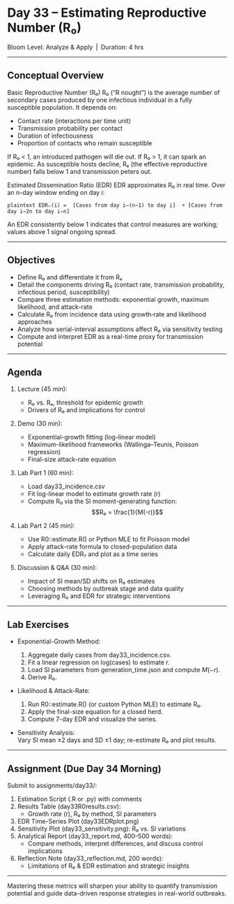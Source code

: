 # **Day 33 – Estimating Reproductive Number (R₀)**

Bloom Level: Analyze & Apply | Duration: 4 hrs  

---

## Conceptual Overview

Basic Reproductive Number (R₀)
R₀ (“R nought”) is the average number of secondary cases produced by one infectious individual in a fully susceptible population. It depends on:  
- Contact rate (interactions per time unit)  
- Transmission probability per contact  
- Duration of infectiousness  
- Proportion of contacts who remain susceptible  

If R₀ < 1, an introduced pathogen will die out. If R₀ > 1, it can spark an epidemic. As susceptible hosts decline, Rₑ (the effective reproductive number) falls below 1 and transmission peters out.  

Estimated Dissemination Ratio (EDR)
EDR approximates R₀ in real time. Over an n-day window ending on day i:  

`plaintext
EDRₙ(i) = 
  [Cases from day i−(n−1) to day i] 
  ÷ [Cases from day i−2n to day i−n]
`  

An EDR consistently below 1 indicates that control measures are working; values above 1 signal ongoing spread.  

---

## Objectives

- Define R₀ and differentiate it from Rₑ  
- Detail the components driving R₀ (contact rate, transmission probability, infectious period, susceptibility)  
- Compare three estimation methods: exponential growth, maximum likelihood, and attack-rate  
- Calculate R₀ from incidence data using growth‐rate and likelihood approaches  
- Analyze how serial-interval assumptions affect R₀ via sensitivity testing  
- Compute and interpret EDR as a real-time proxy for transmission potential  

---

## Agenda

1. Lecture (45 min):  
   - R₀ vs. Rₑ, threshold for epidemic growth  
   - Drivers of R₀ and implications for control  

2. Demo (30 min):  
   - Exponential-growth fitting (log-linear model)  
   - Maximum-likelihood frameworks (Wallinga–Teunis, Poisson regression)  
   - Final-size attack-rate equation  

3. Lab Part 1 (60 min):  
   - Load day33_incidence.csv  
   - Fit log-linear model to estimate growth rate (r)  
   - Compute R₀ via the SI moment-generating function:  
     $$R₀ = \frac{1}{M(-r)}$$  

4. Lab Part 2 (45 min):  
   - Use R0::estimate.R() or Python MLE to fit Poisson model  
   - Apply attack-rate formula to closed-population data  
   - Calculate daily EDR₇ and plot as a time series  

5. Discussion & Q&A (30 min):  
   - Impact of SI mean/SD shifts on R₀ estimates  
   - Choosing methods by outbreak stage and data quality  
   - Leveraging R₀ and EDR for strategic interventions  

---

## Lab Exercises

- Exponential-Growth Method:  
  1. Aggregate daily cases from day33_incidence.csv.  
  2. Fit a linear regression on log(cases) to estimate r.  
  3. Load SI parameters from generation_time.json and compute $M(-r)$.  
  4. Derive R₀.  

- Likelihood & Attack-Rate:  
  1. Run R0::estimate.R() (or custom Python MLE) to estimate R₀.  
  2. Apply the final-size equation for a closed herd.  
  3. Compute 7-day EDR and visualize the series.  

- Sensitivity Analysis:  
  Vary SI mean ±2 days and SD ±1 day; re-estimate R₀ and plot results.  

---

## Assignment (Due Day 34 Morning)

Submit to assignments/day33/:  

1. Estimation Script (.R or .py) with comments  
2. Results Table (day33R0results.csv):  
   - Growth rate (r), R₀ by method, SI parameters  
3. EDR Time-Series Plot (day33EDRplot.png)  
4. Sensitivity Plot (day33_sensitivity.png): R₀ vs. SI variations  
5. Analytical Report (day33_report.md, 400–500 words):  
   - Compare methods, interpret differences, and discuss control implications  
6. Reflection Note (day33_reflection.md, 200 words):  
   - Limitations of R₀ & EDR estimation and strategic insights  

---

Mastering these metrics will sharpen your ability to quantify transmission potential and guide data-driven response strategies in real-world outbreaks.